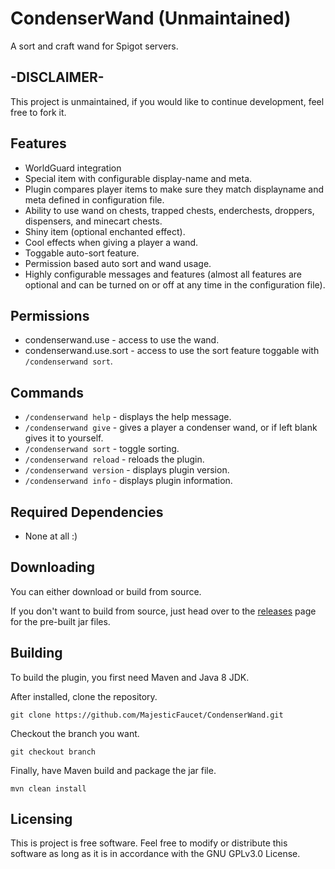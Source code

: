# CondenserWand (Unmaintained)
A sort and craft wand for Spigot servers.
## -DISCLAIMER-
This project is unmaintained, if you would like to continue development, feel free to fork it.
## Features
* WorldGuard integration
* Special item with configurable display-name and meta.
* Plugin compares player items to make sure they match displayname and meta defined in configuration file.
* Ability to use wand on chests, trapped chests, enderchests, droppers, dispensers, and minecart chests.
* Shiny item (optional enchanted effect).
* Cool effects when giving a player a wand.
* Toggable auto-sort feature.
* Permission based auto sort and wand usage.
* Highly configurable messages and features (almost all features are optional and can be turned on or off at any time in the configuration file).
## Permissions
* condenserwand.use - access to use the wand.
* condenserwand.use.sort - access to use the sort feature toggable with `/condenserwand sort`.
## Commands
* `/condenserwand help` - displays the help message.
* `/condenserwand give` - gives a player a condenser wand, or if left blank gives it to yourself.
* `/condenserwand sort` - toggle sorting.
* `/condenserwand reload` - reloads the plugin.
* `/condenserwand version` - displays plugin version.
* `/condenserwand info` - displays plugin information.
## Required Dependencies
* None at all :)
## Downloading
You can either download or build from source.

If you don't want to build from source, just head over to the [releases](https://github.com/MajesticFaucet/CondenserWand/releases) page for the pre-built jar files.

## Building
To build the plugin, you first need Maven and Java 8 JDK.

After installed, clone the repository.
```
git clone https://github.com/MajesticFaucet/CondenserWand.git
```
Checkout the branch you want.
```
git checkout branch
```
Finally, have Maven build and package the jar file.
```
mvn clean install
```
## Licensing
This is project is free software. Feel free to modify or distribute this software as long as it is in accordance with the GNU GPLv3.0 License.

